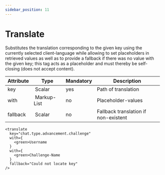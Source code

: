 ```yaml
---
sidebar_position: 11
---
```


# Translate

Substitutes the translation corresponding to the given key using the currently selected
client-language while allowing to set placeholders in retrieved values as well as to provide
a fallback if there was no value with the given key; this tag acts as a placeholder and
must thereby be self-closing (does not accept content).

| Attribute   | Type        | Mandatory | Description                          |
|-------------|-------------|-----------|--------------------------------------|
| key         | Scalar      | yes       | Path of translation                  |
| with        | Markup-List | no        | Placeholder-values                   |
| fallback    | Scalar      | no        | Fallback translation if non-existent |

```component-markup
<translate
  key="chat.type.advancement.challenge"
  with={
    <green>Username
  }
  with={
    <green>Challenge-Name
  }
  fallback="Could not locate key"
/>
```